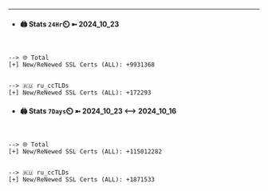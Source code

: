 

---
- #### 🖨️ **Stats** `24Hr`⏲️ ➼ 2024_10_23
```console


--> 🌐 Total
[+] New/ReNewed SSL Certs (ALL): +9931368


--> 🇷🇺 ru_ccTLDs
[+] New/ReNewed SSL Certs (ALL): +172293

```

- #### 🖨️ **Stats** `7Days`⏲️ ➼ 2024_10_23 <--> 2024_10_16
```console


--> 🌐 Total
[+] New/ReNewed SSL Certs (ALL): +115012282


--> 🇷🇺 ru_ccTLDs
[+] New/ReNewed SSL Certs (ALL): +1871533

```

